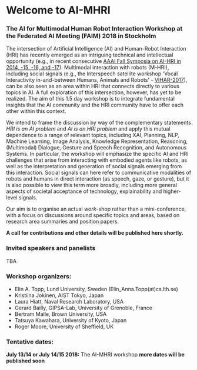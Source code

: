 # Welcome to AI-MHRI 
### The AI for Multimodal Human Robot Interaction Workshop at the Federated AI Meeting (FAIM) 2018 in Stockholm

The intersection of Artificial Intelligence (AI) and Human-Robot Interaction (HRI) has recently emerged as an intriguing technical and intellectual opportunity (e.g., in recent consecutive [AAAI Fall Symposia on AI-HRI in 2014, -15, -16, and -17](https://ai-hri.gihub.io)). Multimodal interaction with robots (M-HRI), including social signals (e.g., the Interspeech satellite workshop 'Vocal Interactivity in-and-between Humans, Animals and Robots' - [VIHAR-2017](http://vihar-2017.vihar.org)), can be also seen as an area within HRI that connects directly to various topics in AI. A full exploration of this intersection, however, has yet to be realized.  The aim of this 1.5 day workshop is to integrate fundamental insights that the AI community and the HRI community have to offer each other within this context.

We intend to frame the discussion by way of the complementary statements _HRI is an AI problem_ and _AI is an HRI problem_ and apply this mutual dependence to a range of relevant topics, including XAI, Planning, NLP, Machine Learning, Image Analysis, Knowledge Representation, Reasoning, (Multimodal) Dialogue, Gesture and Speech Recognition, and Autonomous Systems. In particular, the workshop will emphasize the specific AI and HRI challenges that arise from interacting with embodied agents like robots, as well as the interpretation and generation of social signals emerging from this interaction. Social signals can here refer to communicative modalities of robots and humans in direct interaction (as speech, gaze, or gesture), but it is also possible to view this term more broadly, including more general aspects of societal acceptance of technology, explainability and higher-level signals.

Our aim is to organise an actual _work_-shop rather than a mini-conference, with a focus on discussions around specific topics and areas, based on research area summaries and position papers. 


**A call for contributions and other details will be published here shortly.**

### Invited speakers and panelists
TBA

### Workshop organizers:
- Elin A. Topp, Lund University, Sweden (Elin_Anna.Topp(at)cs.lth.se)
- Kristiina Jokinen, AIST Tokyo, Japan
- Laura Hiatt, Naval Research Laboratory, USA
- Gerard Bailly, GIPSA-Lab, University of Grenoble, France
- Bertram Malle, Brown University, USA
- Tatsuya Kawahara, University of Kyoto, Japan 
- Roger Moore, University of Sheffield, UK


### Tentative dates:
**July 13/14 or July 14/15 2018:** The AI-MHRI workshop
**more dates will be published soon**


<!--- You can use the [editor on GitHub](https://github.com/aim-hri/aim-hri.github.io/edit/master/index.md) to maintain and preview the content for your website in Markdown files.
Whenever you commit to this repository, GitHub Pages will run [Jekyll](https://jekyllrb.com/) to rebuild the pages in your site, from the content in your Markdown files.
### Markdown
Markdown is a lightweight and easy-to-use syntax for styling your writing. It includes conventions for
```markdown
Syntax highlighted code block
# Header 1
## Header 2
### Header 3
- Bulleted
- List
1. Numbered
2. List
**Bold** and _Italic_ and `Code` text
[Link](url) and ![Image](src)
```
For more details see [GitHub Flavored Markdown](https://guides.github.com/features/mastering-markdown/).
### Jekyll Themes
Your Pages site will use the layout and styles from the Jekyll theme you have selected in your [repository settings](https://github.com/aim-hri/aim-hri.github.io/settings). The name of this theme is saved in the Jekyll `_config.yml` configuration file.
### Support or Contact
Having trouble with Pages? Check out our [documentation](https://help.github.com/categories/github-pages-basics/) or [contact support](https://github.com/contact) and we’ll help you sort it out.--->
